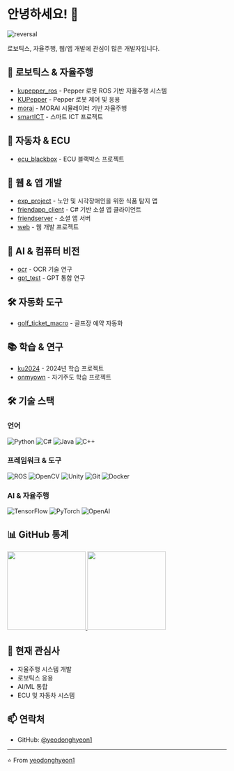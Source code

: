 # 안녕하세요! 👋 

![reversal](https://capsule-render.vercel.app/api?type=rect&text=RECT&fontAlign=30&fontSize=30&desc=Use%20theme&descAlign=60&descAlignY=50&theme=radical)

로보틱스, 자율주행, 웹/앱 개발에 관심이 많은 개발자입니다.

## 🤖 로보틱스 & 자율주행
- [kupepper_ros](https://github.com/yeodonghyeon1/kupepper_ros) - Pepper 로봇 ROS 기반 자율주행 시스템
- [KUPepper](https://github.com/yeodonghyeon1/KUPepper) - Pepper 로봇 제어 및 응용
- [morai](https://github.com/yeodonghyeon1/morai) - MORAI 시뮬레이터 기반 자율주행
- [smartICT](https://github.com/yeodonghyeon1/smartICT) - 스마트 ICT 프로젝트

## 🚗 자동차 & ECU
- [ecu_blackbox](https://github.com/yeodonghyeon1/ecu_blackbox) - ECU 블랙박스 프로젝트

## 📱 웹 & 앱 개발
- [exp_project](https://github.com/yeodonghyeon1/exp_project) - 노안 및 시각장애인을 위한 식품 탐지 앱
- [friendapp_client](https://github.com/yeodonghyeon1/friendapp_client) - C# 기반 소셜 앱 클라이언트
- [friendserver](https://github.com/yeodonghyeon1/friendserver) - 소셜 앱 서버
- [web](https://github.com/yeodonghyeon1/web) - 웹 개발 프로젝트

## 🤖 AI & 컴퓨터 비전
- [ocr](https://github.com/yeodonghyeon1/ocr) - OCR 기술 연구
- [gpt_test](https://github.com/yeodonghyeon1/gpt_test) - GPT 통합 연구

## 🛠 자동화 도구
- [golf_ticket_macro](https://github.com/yeodonghyeon1/golf_ticket_macro) - 골프장 예약 자동화

## 📚 학습 & 연구
- [ku2024](https://github.com/yeodonghyeon1/ku2024) - 2024년 학습 프로젝트
- [onmyown](https://github.com/yeodonghyeon1/onmyown) - 자기주도 학습 프로젝트

## 🛠 기술 스택

### 언어
![Python](https://img.shields.io/badge/Python-3776AB?style=flat-square&logo=Python&logoColor=white)
![C#](https://img.shields.io/badge/C%23-239120?style=flat-square&logo=c-sharp&logoColor=white)
![Java](https://img.shields.io/badge/Java-007396?style=flat-square&logo=java&logoColor=white)
![C++](https://img.shields.io/badge/C++-00599C?style=flat-square&logo=c%2B%2B&logoColor=white)

### 프레임워크 & 도구
![ROS](https://img.shields.io/badge/ROS-22314E?style=flat-square&logo=ros&logoColor=white)
![OpenCV](https://img.shields.io/badge/OpenCV-5C3EE8?style=flat-square&logo=opencv&logoColor=white)
![Unity](https://img.shields.io/badge/Unity-000000?style=flat-square&logo=unity&logoColor=white)
![Git](https://img.shields.io/badge/Git-F05032?style=flat-square&logo=git&logoColor=white)
![Docker](https://img.shields.io/badge/Docker-2496ED?style=flat-square&logo=docker&logoColor=white)

### AI & 자율주행
![TensorFlow](https://img.shields.io/badge/TensorFlow-FF6F00?style=flat-square&logo=tensorflow&logoColor=white)
![PyTorch](https://img.shields.io/badge/PyTorch-EE4C2C?style=flat-square&logo=pytorch&logoColor=white)
![OpenAI](https://img.shields.io/badge/OpenAI-412991?style=flat-square&logo=openai&logoColor=white)

## 📊 GitHub 통계

<a href="https://github.com/yeodonghyeon1">
  <img height="180em" src="https://github-readme-stats.vercel.app/api?username=yeodonghyeon1&show_icons=true&theme=radical&include_all_commits=true&count_private=true"/>
  <img height="180em" src="https://github-readme-stats.vercel.app/api/top-langs/?username=yeodonghyeon1&layout=compact&langs_count=8&theme=radical"/>
</a>

## 🌱 현재 관심사
- 자율주행 시스템 개발
- 로보틱스 응용
- AI/ML 통합
- ECU 및 자동차 시스템

## 📫 연락처
- GitHub: [@yeodonghyeon1](https://github.com/yeodonghyeon1)

---

⭐️ From [yeodonghyeon1](https://github.com/yeodonghyeon1)
